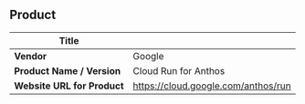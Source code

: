 ## Product 

| **Title** | |
| ------------------ | -------------------------------------------- |
| **Vendor** | Google |
| **Product Name / Version** | Cloud Run for Anthos |
| **Website URL for Product** | https://cloud.google.com/anthos/run |

